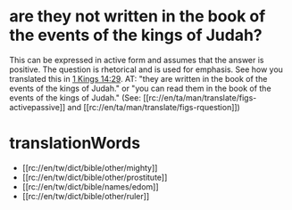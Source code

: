 # are they not written in the book of the events of the kings of Judah?

This can be expressed in active form and assumes that the answer is positive. The question is rhetorical and is used for emphasis. See how you translated this in [1 Kings 14:29](../14/29.md). AT: "they are written in the book of the events of the kings of Judah." or "you can read them in the book of the events of the kings of Judah." (See: [[rc://en/ta/man/translate/figs-activepassive]] and [[rc://en/ta/man/translate/figs-rquestion]])

# translationWords

* [[rc://en/tw/dict/bible/other/mighty]]
* [[rc://en/tw/dict/bible/other/prostitute]]
* [[rc://en/tw/dict/bible/names/edom]]
* [[rc://en/tw/dict/bible/other/ruler]]